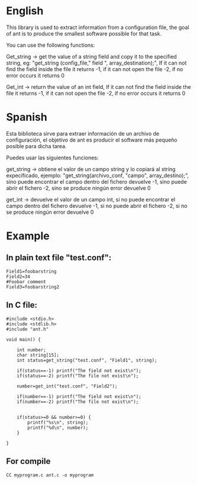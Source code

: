 # English

This library is used to extract information from a configuration file, the goal of ant is to produce the smallest software possible for that task.

You can use the following functions:

Get_string -> get the value of a string field and copy it to the specified string, eg: "get_string (config_file," field ", array_destination);", 
If it can not find the field inside the file it returns -1, if it can not open the file -2, if no error occurs it returns 0

Get_int -> return the value of an int field, 
If it can not find the field inside the file it returns -1, if it can not open the file -2, if no error occurs it returns 0

# Spanish

Esta biblioteca sirve para extraer información de un archivo de configuración, el objetivo de ant es producir el software más pequeño posible para dicha tarea.

Puedes usar las siguientes funciones:

get_string -> obtiene el valor de un campo string y lo copiará al string expecificado, ejemplo: "get_string(archivo_conf, "campo", array_destino);", 
sino puede encontrar el campo dentro del fichero devuelve -1, sino puede abrir el fichero -2, sino se produce ningún error devuelve 0

get_int -> devuelve el valor de un campo int, 
si no puede encontrar el campo dentro del fichero devuelve -1, si no puede abrir el fichero -2, si no se produce ningún error devuelve 0

# Example

## In plain text file "test.conf":
```
Field1=foobarstring
Field2=34
#Foobar comment
Field3=foobarstring2
```
## In C file:

```
#include <stdio.h>
#include <stdlib.h>
#include "ant.h"

void main() {
    
    int number;
    char string[15];
    int status=get_string("test.conf", "Field1", string);
    
    if(status==-1) printf("The field not exist\n");
    if(status==-2) printf("The file not exist\n");
    
    number=get_int("test.conf", "Field2");
    
    if(number==-1) printf("The field not exist\n");
    if(number==-2) printf("The file not exist\n");
    
    
    if(status>=0 && number>=0) {
        printf("%s\n", string);
        printf("%d\n", number);
    }
    
}
```
## For compile
```
CC myprogram.c ant.c -o myprogram
```
